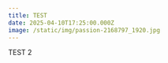 ```yaml
---
title: TEST
date: 2025-04-10T17:25:00.000Z
image: /static/img/passion-2168797_1920.jpg
---
```

TEST 2
